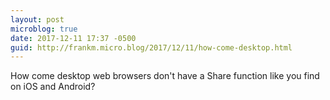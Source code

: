 ```yaml
---
layout: post
microblog: true
date: 2017-12-11 17:37 -0500
guid: http://frankm.micro.blog/2017/12/11/how-come-desktop.html
---
```

How come desktop web browsers don't have a Share function like you find on iOS and Android?
